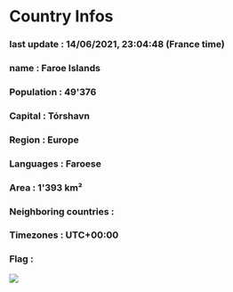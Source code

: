 # Country  Infos
### last update : 14/06/2021, 23:04:48 (France time)

### name : Faroe Islands
### Population : 49'376
### Capital : Tórshavn
### Region : Europe
### Languages : Faroese
### Area : 1'393 km²
### Neighboring countries : 
### Timezones : UTC+00:00

### Flag :
![](https://restcountries.eu/data/fro.svg)